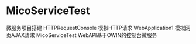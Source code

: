 # MicoServiceTest
微服务项目搭建
HTTPRequestConsole 模拟HTTP请求
WebApplication1 模拟网页AJAX请求
MicoServiceTest WebAPI基于OWIN的控制台微服务
